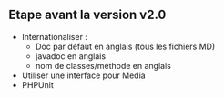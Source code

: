 ## Etape avant la version v2.0

- Internationaliser :
    - Doc par défaut en anglais (tous les fichiers MD)
    - javadoc en anglais
    - nom de classes/méthode en anglais
- Utiliser une interface pour Media
- PHPUnit